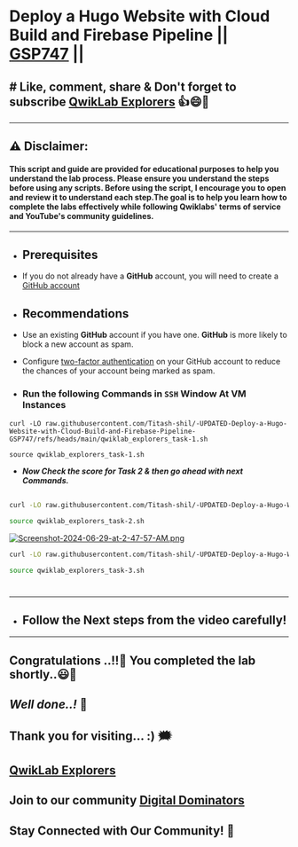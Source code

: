 # Deploy a Hugo Website with Cloud Build and Firebase Pipeline || [GSP747](https://www.cloudskillsboost.google/focuses/14353?parent=catalog) ||

## # Like, comment, share & Don't forget to subscribe [QwikLab Explorers](https://youtube.com/@titashshil?si=RgamNu1dc9jVIbJN) 👍😄🤝

---
## ⚠️ **Disclaimer:**
#### This script and guide are provided for educational purposes to help you understand the lab process. Please ensure you understand the steps before using any scripts. Before using the script, I encourage you to open and review it to understand each step.The goal is to help you learn how to complete the labs effectively while following Qwiklabs' terms of service and YouTube's community guidelines.

---
- ## **Prerequisites**

- If you do not already have a **GitHub** account, you will need to create a [GitHub account](https://github.com/signup)

- ## **Recommendations**

- Use an existing **GitHub** account if you have one. **GitHub** is more likely to block a new account as spam.

- Configure [two-factor authentication](https://docs.github.com/en/authentication/securing-your-account-with-two-factor-authentication-2fa/configuring-two-factor-authentication) on your GitHub account to reduce the chances of your account being marked as spam.

- ### Run the following Commands in `SSH` Window At VM Instances

```
curl -LO raw.githubusercontent.com/Titash-shil/-UPDATED-Deploy-a-Hugo-Website-with-Cloud-Build-and-Firebase-Pipeline-GSP747/refs/heads/main/qwiklab_explorers_task-1.sh

source qwiklab_explorers_task-1.sh
```

- ***Now Check the score for Task 2 & then go ahead with next Commands.***

##
```bash
curl -LO raw.githubusercontent.com/Titash-shil/-UPDATED-Deploy-a-Hugo-Website-with-Cloud-Build-and-Firebase-Pipeline-GSP747/refs/heads/main/qwiklab_explorers_task-2.sh

source qwiklab_explorers_task-2.sh
```

[![Screenshot-2024-06-29-at-2-47-57-AM.png](https://i.postimg.cc/0NR7rmsb/Screenshot-2024-06-29-at-2-47-57-AM.png)](https://postimg.cc/k2s2p2Dm)

```bash
curl -LO raw.githubusercontent.com/Titash-shil/-UPDATED-Deploy-a-Hugo-Website-with-Cloud-Build-and-Firebase-Pipeline-GSP747/refs/heads/main/qwiklab_explorers_task-3.sh

source qwiklab_explorers_task-3.sh
```

#


---

- ## Follow the Next steps from the video carefully!

---

## Congratulations ..!!🎉  You completed the lab shortly..😃💯

## *Well done..!* 👏

## Thank you for visiting... :) 🗯️

## [QwikLab Explorers](https://youtube.com/@titashshil?si=RgamNu1dc9jVIbJN)

## Join to our community [Digital Dominators](https://chat.whatsapp.com/J0o1beFGCHfJ8ZHGKjcqkd)

## Stay Connected with Our Community! 💬 
